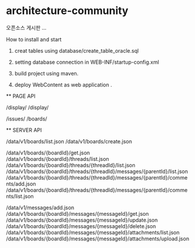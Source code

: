# architecture-community

오픈소스 게시판 ... 

How to install and start 

1. creat tables using database/create_table_oracle.sql

2. setting database connection in WEB-INF/startup-config.xml

3. build project using maven.

4. deploy WebContent as web application .

** PAGE API 

/display/
/display/


/issues/
/boards/


** SERVER API 

/data/v1/boards/list.json
/data/v1/boards/create.json

/data/v1/boards/{boardId}/get.json
/data/v1/boards/{boardId}/threads/list.json
/data/v1/boards/{boardId}/threads/{threadId}/list.json
/data/v1/boards/{boardId}/threads/{threadId}/messages/{parentId}/list.json
/data/v1/boards/{boardId}/threads/{threadId}/messages/{parentId}/comments/add.json
/data/v1/boards/{boardId}/threads/{threadId}/messages/{parentId}/comments/list.json

/data/v1/messages/add.json
/data/v1/boards/{boardId}/messages/{messageId}/get.json
/data/v1/boards/{boardId}/messages/{messageId}/update.json
/data/v1/boards/{boardId}/messages/{messageId}/delete.json
/data/v1/boards/{boardId}/messages/{messageId}/attachments/list.json 
/data/v1/boards/{boardId}/messages/{messageId}/attachments/upload.json 




